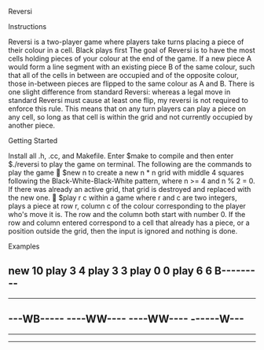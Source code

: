 Reversi

Instructions

Reversi is a two-player game where players take turns placing a piece of their colour in a cell. Black plays first The goal of Reversi is to have the most cells holding pieces of your colour at the end of the game. If a new piece A would form a line segment with an existing piece B of the same colour, such that all of the cells in between are occupied and of the opposite colour, those in-between pieces are flipped to the same colour as A and B. There is one slight difference from standard Reversi: whereas a legal move in standard Reversi must cause at least one flip, my reversi is not required to enforce this rule. This means that on any turn players can play a piece on any cell, so long as that cell is within the grid and not currently occupied by another piece.



Getting Started

Install all .h, .cc, and Makefile. Enter $make to compile and then enter $./reversi to play the game on terminal.
The following are the commands to play the game
 $new n to create a new n * n grid with middle 4 squares following the Black-White-Black-White pattern, where n >= 4 and 
  n % 2 = 0. If there was already an active grid, that grid is destroyed and replaced with the new one.
 $play r c within a game where r and c are two integers, plays a piece at row r, column c of the colour corresponding to 
  the player who's move it is. The row and the column both start with number 0. If the row and column entered correspond to a
  cell that already has a piece, or a position outside the grid, then the input is ignored and nothing is done. 
  
  
  
Examples
     
new 10
play 3 4
play 3 3
play 0 0
play 6 6
B---------
----------
----------
---WB-----
----WW----
----WW----
------W---
----------
----------
----------

